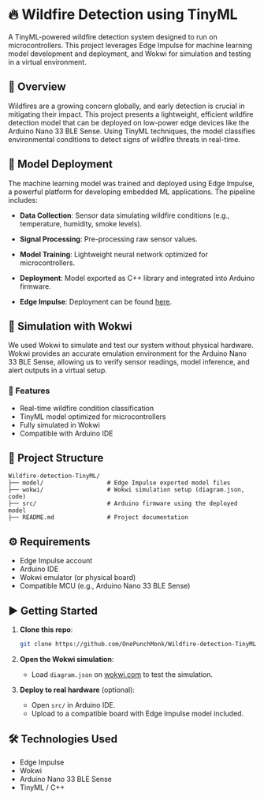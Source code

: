 # 🔥 Wildfire Detection using TinyML

A TinyML-powered wildfire detection system designed to run on microcontrollers. This project leverages Edge Impulse for machine learning model development and deployment, and Wokwi for simulation and testing in a virtual environment.

## 🚀 Overview

Wildfires are a growing concern globally, and early detection is crucial in mitigating their impact. This project presents a lightweight, efficient wildfire detection model that can be deployed on low-power edge devices like the Arduino Nano 33 BLE Sense. Using TinyML techniques, the model classifies environmental conditions to detect signs of wildfire threats in real-time.

## 🧠 Model Deployment

The machine learning model was trained and deployed using Edge Impulse, a powerful platform for developing embedded ML applications. The pipeline includes:

- **Data Collection**: Sensor data simulating wildfire conditions (e.g., temperature, humidity, smoke levels).
- **Signal Processing**: Pre-processing raw sensor values.
- **Model Training**: Lightweight neural network optimized for microcontrollers.
- **Deployment**: Model exported as C++ library and integrated into Arduino firmware.

- **Edge Impulse**: Deployment can be found [here](https://studio.edgeimpulse.com/public/614756/live/impulse/2/validation).
## 🧪 Simulation with Wokwi

We used Wokwi to simulate and test our system without physical hardware. Wokwi provides an accurate emulation environment for the Arduino Nano 33 BLE Sense, allowing us to verify sensor readings, model inference, and alert outputs in a virtual setup.

### 🔧 Features

- Real-time wildfire condition classification
- TinyML model optimized for microcontrollers
- Fully simulated in Wokwi
- Compatible with Arduino IDE

## 📁 Project Structure

```
Wildfire-detection-TinyML/
├── model/                  # Edge Impulse exported model files
├── wokwi/                  # Wokwi simulation setup (diagram.json, code)
├── src/                    # Arduino firmware using the deployed model
├── README.md               # Project documentation
```

## ⚙️ Requirements

- Edge Impulse account
- Arduino IDE
- Wokwi emulator (or physical board)
- Compatible MCU (e.g., Arduino Nano 33 BLE Sense)

## ▶️ Getting Started

1. **Clone this repo**:
   ```bash
   git clone https://github.com/OnePunchMonk/Wildfire-detection-TinyML.git
   ```

2. **Open the Wokwi simulation**:
   - Load `diagram.json` on [wokwi.com](https://wokwi.com/) to test the simulation.

3. **Deploy to real hardware** (optional):
   - Open `src/` in Arduino IDE.
   - Upload to a compatible board with Edge Impulse model included.

## 🛠 Technologies Used

- Edge Impulse
- Wokwi
- Arduino Nano 33 BLE Sense
- TinyML / C++
